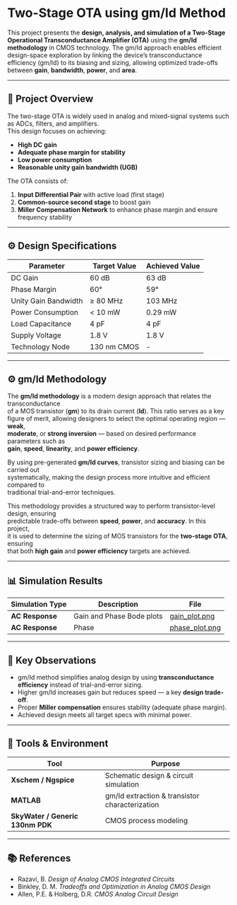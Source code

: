 # Two-Stage OTA using gm/Id Method

This project presents the **design, analysis, and simulation of a Two-Stage Operational Transconductance Amplifier (OTA)** using the **gm/Id methodology** in CMOS technology. The gm/Id approach enables efficient design-space exploration by linking the device’s transconductance efficiency (gm/Id) to its biasing and sizing, allowing optimized trade-offs between **gain**, **bandwidth**, **power**, and **area**.

---

## 📘 Project Overview

The two-stage OTA is widely used in analog and mixed-signal systems such as ADCs, filters, and amplifiers.  
This design focuses on achieving:
- **High DC gain**
- **Adequate phase margin for stability**
- **Low power consumption**
- **Reasonable unity gain bandwidth (UGB)**

The OTA consists of:
1. **Input Differential Pair** with active load (first stage)
2. **Common-source second stage** to boost gain
3. **Miller Compensation Network** to enhance phase margin and ensure frequency stability

---

## ⚙️ Design Specifications

| Parameter             | Target Value | Achieved Value |
|-----------------------|---------------|----------------|
| DC Gain               | 60 dB         | 63 dB          |
| Phase Margin          | 60°           | 59°            |
| Unity Gain Bandwidth  | ≥ 80 MHz      | 103 MHz        |
| Power Consumption     | < 10 mW       | 0.29 mW        |
| Load Capacitance      | 4 pF          | 4 pF           |
| Supply Voltage        | 1.8 V         | 1.8 V          |
| Technology Node       | 130 nm CMOS   | -              |

---


## ⚙️ gm/Id Methodology

The **gm/Id methodology** is a modern design approach that relates the transconductance  
of a MOS transistor (**gm**) to its drain current (**Id**). This ratio serves as a key  
figure of merit, allowing designers to select the optimal operating region — **weak**,  
**moderate**, or **strong inversion** — based on desired performance parameters such as  
**gain**, **speed**, **linearity**, and **power efficiency**.

By using pre-generated **gm/Id curves**, transistor sizing and biasing can be carried out  
systematically, making the design process more intuitive and efficient compared to  
traditional trial-and-error techniques.

This methodology provides a structured way to perform transistor-level design, ensuring  
predictable trade-offs between **speed**, **power**, and **accuracy**. In this project,  
it is used to determine the sizing of MOS transistors for the **two-stage OTA**, ensuring  
that both **high gain** and **power efficiency** targets are achieved.


---

## 📊 Simulation Results

| Simulation Type | Description | File |
|-----------------|--------------|------|
| **AC Response** | Gain and Phase Bode plots | [gain_plot.png](Simulation%20Results/gain_plot.png) |
| **AC Response** | Phase | [phase_plot.png](Simulation%20Results/phase_plot.png) |

---

## 🧠 Key Observations

- gm/Id method simplifies analog design by using **transconductance efficiency** instead of trial-and-error sizing.
- Higher gm/Id increases gain but reduces speed — a key **design trade-off**.
- Proper **Miller compensation** ensures stability (adequate phase margin).
- Achieved design meets all target specs with minimal power.

---

## 🧰 Tools & Environment

| Tool | Purpose |
|------|----------|
| **Xschem / Ngspice** | Schematic design & circuit simulation |
| **MATLAB** | gm/Id extraction & transistor characterization |
| **SkyWater / Generic 130nm PDK** | CMOS process modeling |
---

## 📚 References

- Razavi, B. *Design of Analog CMOS Integrated Circuits*  
- Binkley, D. M. *Tradeoffs and Optimization in Analog CMOS Design*  
- Allen, P.E. & Holberg, D.R. *CMOS Analog Circuit Design*  

